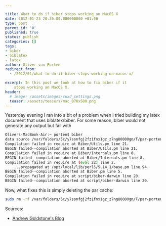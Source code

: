 ```yaml
---

title: What to do if biber stops working on MacOS X
date: 2012-01-23 20:36:00.000000000 +01:00
type: post
parent_id: '0'
published: true
status: publish
categories: []
tags:
- biber
- biblatex
- latex
author: Oliver van Porten
redirect_from:
  - /2012/01/what-to-do-if-biber-stops-working-on-macos-x/

excerpt: In this post we look at how to fix biber if it
    stops working on MacOS X.
header: 
  # image: /assets/images/cuxd_settings.png
  teaser: /assets/teasers/mac_870x580.png
---
```

Yesterday evening I ran into a bit of a problem when I tried building my latex document that uses biblatex/biber. For some reason, biber would not generate any output but fail with

``` bash
Olivers-MacBook-Air:~ porten$ biber
data source /var/folders/5c/y7ssnfgj2fz1fnx1gz_z7ng80000gn/T/par-porten/cache-5a7f3069e2a4d51fd3557003fc55ec74c554c947//inc/lib/Biber/LaTeX/recode_data.xml not found in .
Compilation failed in require at Biber/Utils.pm line 21.
BEGIN failed--compilation aborted at Biber/Utils.pm line 21.
Compilation failed in require at Biber/Internals.pm line 8.
BEGIN failed--compilation aborted at Biber/Internals.pm line 8.
Compilation failed in require at (eval 22) line 2.
    ...propagated at /opt/local/lib/perl5/5.14.1/base.pm line 94.
BEGIN failed--compilation aborted at Biber.pm line 5.
Compilation failed in require at script/biber-darwin line 20.
BEGIN failed--compilation aborted at script/biber-darwin line 20.
```
Now, what fixes this is simply deleting the par cache:

``` bash
sudo rm -rf /var/folders/5c/y7ssnfgj2fz1fnx1gz_z7ng80000gn/T/par-porten/
```

Sources:
   * [Andrew Goldstone's Blog](http://humtex.wordpress.com/2011/11/29/biber-first-aid-for-data-source-not-found/)